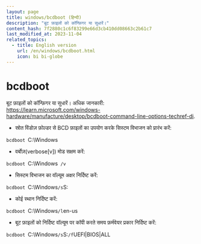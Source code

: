 ```yaml
---
layout: page
title: windows/bcdboot (हिन्दी)
description: "बूट फ़ाइलों को कॉन्फ़िगर या सुधारें।"
content_hash: 7f2880c1c6f83299e66d3cb410dd08663c2b61c7
last_modified_at: 2023-11-04
related_topics:
  - title: English version
    url: /en/windows/bcdboot.html
    icon: bi bi-globe
---
```

# bcdboot

बूट फ़ाइलों को कॉन्फ़िगर या सुधारें।
अधिक जानकारी: <https://learn.microsoft.com/windows-hardware/manufacture/desktop/bcdboot-command-line-options-techref-di>.

- स्रोत विंडोज़ फ़ोल्डर से BCD फ़ाइलों का उपयोग करके सिस्टम विभाजन को प्रारंभ करें:

`bcdboot `<span class="tldr-var badge badge-pill bg-dark-lm bg-white-dm text-white-lm text-dark-dm font-weight-bold">C:\Windows</span>

- वर्बोज़(verbose[v]) मोड सक्षम करें:

`bcdboot `<span class="tldr-var badge badge-pill bg-dark-lm bg-white-dm text-white-lm text-dark-dm font-weight-bold">C:\Windows</span>` /v`

- सिस्टम विभाजन का वॉल्यूम अक्षर निर्दिष्ट करें:

`bcdboot `<span class="tldr-var badge badge-pill bg-dark-lm bg-white-dm text-white-lm text-dark-dm font-weight-bold">C:\Windows</span>` /s `<span class="tldr-var badge badge-pill bg-dark-lm bg-white-dm text-white-lm text-dark-dm font-weight-bold">S:</span>

- कोई स्थान निर्दिष्ट करें:

`bcdboot `<span class="tldr-var badge badge-pill bg-dark-lm bg-white-dm text-white-lm text-dark-dm font-weight-bold">C:\Windows</span>` /l `<span class="tldr-var badge badge-pill bg-dark-lm bg-white-dm text-white-lm text-dark-dm font-weight-bold">en-us</span>

- बूट फ़ाइलों को निर्दिष्ट वॉल्यूम पर कॉपी करते समय फ़र्मवेयर प्रकार निर्दिष्ट करें:

`bcdboot `<span class="tldr-var badge badge-pill bg-dark-lm bg-white-dm text-white-lm text-dark-dm font-weight-bold">C:\Windows</span>` /s `<span class="tldr-var badge badge-pill bg-dark-lm bg-white-dm text-white-lm text-dark-dm font-weight-bold">S:</span>` /f `<span class="tldr-var badge badge-pill bg-dark-lm bg-white-dm text-white-lm text-dark-dm font-weight-bold">UEFI|BIOS|ALL</span>
